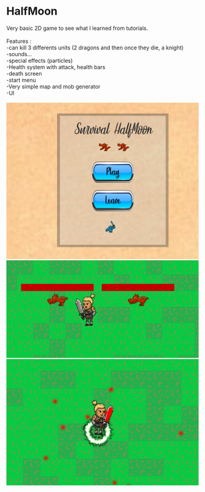 # HalfMoon
Very basic 2D game to see what I learned from tutorials.<br /> 
<br /> 
Features :<br /> 
-can kill 3 differents units (2 dragons and then once they die, a knight)<br /> 
-sounds...<br /> 
-special effects (particles)<br /> 
-Health system with attack, health bars<br /> 
-death screen<br /> 
-start menu<br /> 
-Very simple map and mob generator<br /> 
-UI<br /> 
<br /> 
![alt text](https://raw.githubusercontent.com/MathieuB8/Survival_HalfMoon_test/master/Screen3Menu.png)
![alt text](https://raw.githubusercontent.com/MathieuB8/Survival_HalfMoon_test/master/Screen1IG.png)
![alt text](https://raw.githubusercontent.com/MathieuB8/Survival_HalfMoon_test/master/Screen2IG.png)

